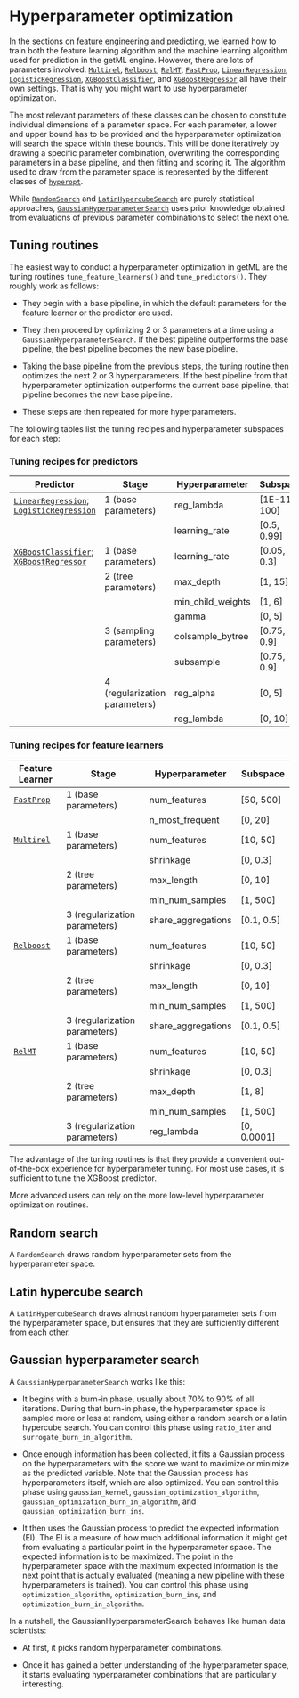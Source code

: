 # Hyperparameter optimization

In the sections on [feature engineering](#feature_engineering) and [predicting](#predicting), we learned how to train both the feature learning algorithm and the machine learning algorithm used for prediction in the getML engine. However, there are lots of parameters involved. [`Multirel`](getml/feature_learning/Multirel), [`Relboost`](getml/feature_learning/Relboost), [`RelMT`](getml/feature_learning/RelMT), [`FastProp`](getml/feature_learning/FastProp), [`LinearRegression`](getml/predictors/LinearRegression), [`LogisticRegression`](getml/predictors/LogisticRegression), [`XGBoostClassifier`](getml/predictors/XGBoostClassifier), and [`XGBoostRegressor`](getml/predictors/XGBoostRegressor) all have their own settings. That is why you might want to use hyperparameter optimization.

The most relevant parameters of these classes can be chosen to constitute individual dimensions of a parameter space. For each parameter, a lower and upper bound has to be provided and the hyperparameter optimization will search the space within these bounds. This will be done iteratively by drawing a specific parameter combination, overwriting the corresponding parameters in a base pipeline, and then fitting and scoring it. The algorithm used to draw from the parameter space is represented by the different classes of [`hyperopt`](getml/hyperopt).

While [`RandomSearch`](getml/hyperopt/RandomSearch) and [`LatinHypercubeSearch`](getml/hyperopt/LatinHypercubeSearch) are purely statistical approaches, [`GaussianHyperparameterSearch`](getml/hyperopt/GaussianHyperparameterSearch) uses prior knowledge obtained from evaluations of previous parameter combinations to select the next one.

## Tuning routines

The easiest way to conduct a hyperparameter optimization in getML are the tuning routines `tune_feature_learners()` and `tune_predictors()`. They roughly work as follows:

- They begin with a base pipeline, in which the default parameters for the feature learner or the predictor are used.

- They then proceed by optimizing 2 or 3 parameters at a time using a `GaussianHyperparameterSearch`. If the best pipeline outperforms the base pipeline, the best pipeline becomes the new base pipeline.

- Taking the base pipeline from the previous steps, the tuning routine then optimizes the next 2 or 3 hyperparameters. If the best pipeline from that hyperparameter optimization outperforms the current base pipeline, that pipeline becomes the new base pipeline.

- These steps are then repeated for more hyperparameters.

The following tables list the tuning recipes and hyperparameter subspaces for each step:

### Tuning recipes for predictors

| Predictor                                                       | Stage                  | Hyperparameter    | Subspace         |
|-----------------------------------------------------------------|------------------------|-------------------|------------------|
| [`LinearRegression`](getml/predictors/LinearRegression); [`LogisticRegression`](getml/predictors/LogisticRegression) | 1 (base parameters)    | reg_lambda        | [1E-11, 100]     |
|                                                                 |                        | learning_rate     | [0.5, 0.99]      |
| [`XGBoostClassifier`](getml/predictors/XGBoostClassifier); [`XGBoostRegressor`](getml/predictors/XGBoostRegressor) | 1 (base parameters)    | learning_rate     | [0.05, 0.3]      |
|                                                                 | 2 (tree parameters)    | max_depth         | [1, 15]          |
|                                                                 |                        | min_child_weights | [1, 6]           |
|                                                                 |                        | gamma             | [0, 5]           |
|                                                                 | 3 (sampling parameters)| colsample_bytree  | [0.75, 0.9]      |
|                                                                 |                        | subsample         | [0.75, 0.9]      |
|                                                                 | 4 (regularization parameters) | reg_alpha    | [0, 5]           |
|                                                                 |                        | reg_lambda        | [0, 10]          |

### Tuning recipes for feature learners

| Feature Learner                                                | Stage                  | Hyperparameter    | Subspace         |
|----------------------------------------------------------------|------------------------|-------------------|------------------|
| [`FastProp`](getml/feature_learning/FastProp)                  | 1 (base parameters)    | num_features      | [50, 500]        |
|                                                                 |                        | n_most_frequent   | [0, 20]          |
| [`Multirel`](getml/feature_learning/Multirel)                  | 1 (base parameters)    | num_features      | [10, 50]         |
|                                                                 |                        | shrinkage         | [0, 0.3]         |
|                                                                 | 2 (tree parameters)    | max_length        | [0, 10]          |
|                                                                 |                        | min_num_samples   | [1, 500]         |
|                                                                 | 3 (regularization parameters) | share_aggregations | [0.1, 0.5]    |
| [`Relboost`](getml/feature_learning/Relboost)                  | 1 (base parameters)    | num_features      | [10, 50]         |
|                                                                 |                        | shrinkage         | [0, 0.3]         |
|                                                                 | 2 (tree parameters)    | max_length        | [0, 10]          |
|                                                                 |                        | min_num_samples   | [1, 500]         |
|                                                                 | 3 (regularization parameters) | share_aggregations | [0.1, 0.5]    |
| [`RelMT`](getml/feature_learning/RelMT)                        | 1 (base parameters)    | num_features      | [10, 50]         |
|                                                                 |                        | shrinkage         | [0, 0.3]         |
|                                                                 | 2 (tree parameters)    | max_depth         | [1, 8]           |
|                                                                 |                        | min_num_samples   | [1, 500]         |
|                                                                 | 3 (regularization parameters) | reg_lambda       | [0, 0.0001]     |

The advantage of the tuning routines is that they provide a convenient out-of-the-box experience for hyperparameter tuning. For most use cases, it is sufficient to tune the XGBoost predictor.

More advanced users can rely on the more low-level hyperparameter optimization routines.

## Random search

A `RandomSearch` draws random hyperparameter sets from the hyperparameter space.

## Latin hypercube search

A `LatinHypercubeSearch` draws almost random hyperparameter sets from the hyperparameter space, but ensures that they are sufficiently different from each other.

## Gaussian hyperparameter search

A `GaussianHyperparameterSearch` works like this:

- It begins with a burn-in phase, usually about 70% to 90% of all iterations. During that burn-in phase, the hyperparameter space is sampled more or less at random, using either a random search or a latin hypercube search. You can control this phase using `ratio_iter` and `surrogate_burn_in_algorithm`.

- Once enough information has been collected, it fits a Gaussian process on the hyperparameters with the score we want to maximize or minimize as the predicted variable. Note that the Gaussian process has hyperparameters itself, which are also optimized. You can control this phase using `gaussian_kernel`, `gaussian_optimization_algorithm`, `gaussian_optimization_burn_in_algorithm`, and `gaussian_optimization_burn_ins`.

- It then uses the Gaussian process to predict the expected information (EI). The EI is a measure of how much additional information it might get from evaluating a particular point in the hyperparameter space. The expected information is to be maximized. The point in the hyperparameter space with the maximum expected information is the next point that is actually evaluated (meaning a new pipeline with these hyperparameters is trained). You can control this phase using `optimization_algorithm`, `optimization_burn_ins`, and `optimization_burn_in_algorithm`.

In a nutshell, the GaussianHyperparameterSearch behaves like human data scientists:

- At first, it picks random hyperparameter combinations.

- Once it has gained a better understanding of the hyperparameter space, it starts evaluating hyperparameter combinations that are particularly interesting.
